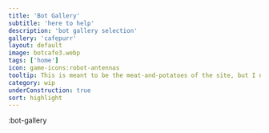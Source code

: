 ```yaml
---
title: 'Bot Gallery'
subtitle: 'here to help'
description: 'bot gallery selection'
gallery: 'cafepurr'
layout: default
image: botcafe3.webp
tags: ['home']
icon: game-icons:robot-antennas
tooltip: This is meant to be the meat-and-potatoes of the site, but I need to remodel the layout and logic. It was meant as a flashy demo, but now it's more important to spend time developing the essential functions.
category: wip
underConstruction: true
sort: highlight
---
```


:bot-gallery
